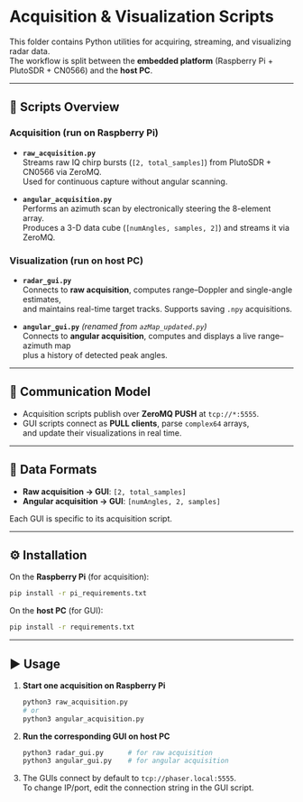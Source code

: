 # Acquisition & Visualization Scripts

This folder contains Python utilities for acquiring, streaming, and visualizing radar data.  
The workflow is split between the **embedded platform** (Raspberry Pi + PlutoSDR + CN0566) and the **host PC**.

---

## 📂 Scripts Overview

### Acquisition (run on Raspberry Pi)

- **`raw_acquisition.py`**  
  Streams raw IQ chirp bursts (`[2, total_samples]`) from PlutoSDR + CN0566 via ZeroMQ.  
  Used for continuous capture without angular scanning.

- **`angular_acquisition.py`**  
  Performs an azimuth scan by electronically steering the 8-element array.  
  Produces a 3-D data cube (`[numAngles, samples, 2]`) and streams it via ZeroMQ.

### Visualization (run on host PC)

- **`radar_gui.py`**  
  Connects to **raw acquisition**, computes range–Doppler and single-angle estimates,  
  and maintains real-time target tracks. Supports saving `.npy` acquisitions.

- **`angular_gui.py`** *(renamed from `azMap_updated.py`)*  
  Connects to **angular acquisition**, computes and displays a live range–azimuth map  
  plus a history of detected peak angles.

---

## 🔗 Communication Model

- Acquisition scripts publish over **ZeroMQ PUSH** at `tcp://*:5555`.  
- GUI scripts connect as **PULL clients**, parse `complex64` arrays,  
  and update their visualizations in real time.

---

## 📐 Data Formats

- **Raw acquisition → GUI**: `[2, total_samples]`  
- **Angular acquisition → GUI**: `[numAngles, 2, samples]`  

Each GUI is specific to its acquisition script.

---

## ⚙️ Installation

On the **Raspberry Pi** (for acquisition):  
```bash
pip install -r pi_requirements.txt
```

On the **host PC** (for GUI):  
```bash
pip install -r requirements.txt
```

---

## ▶️ Usage

1. **Start one acquisition on Raspberry Pi**  
   ```bash
   python3 raw_acquisition.py
   # or
   python3 angular_acquisition.py
   ```

2. **Run the corresponding GUI on host PC**  
   ```bash
   python3 radar_gui.py      # for raw acquisition
   python3 angular_gui.py    # for angular acquisition
   ```

3. The GUIs connect by default to `tcp://phaser.local:5555`.  
   To change IP/port, edit the connection string in the GUI script.
